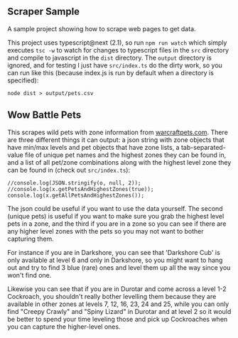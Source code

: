 ## Scraper Sample

A sample project showing how to scrape web pages to get data.

This project uses typescript@next (2.1), so run `npm run watch` which simply
executes `tsc -w` to watch for changes to typescript files in the `src`
directory and compile to javascript in the `dist` directory.  The `output`
directory is ignored, and for testing I just have `src/index.ts` do the
dirty work, so you can run like this (because index.js is run by default
when a directory is specified):

    node dist > output/pets.csv

## Wow Battle Pets

This scrapes wild pets with zone information from [warcraftpets.com](http://www.warcraftpets.com/).
There are three different things it can output: a json string with zone
objects that have min/max levels and pet objects that have zone lists, a
tab-separated-value file of unique pet names and the highest zones they can
be found in, and a list of all pet/zone combinations along with the highest
level zone they can be found in (check out `src/index.ts`):

    //console.log(JSON.stringify(o, null, 2));
    //console.log(x.getPetsAndHighestZones(true));
    console.log(x.getAllPetsAndHighestZones());

The json could be useful if you want to use the data yourself.  The second
(unique pets) is useful if you want to make sure you grab the highest level
pets in a zone, and the third if you are in a zone so you can see if there
are any higher level zones with the pets so you may not want to bother
capturing them.

For instance if you are in Darkshore, you can see that 'Darkshore Cub' is only
available at level 6 and only in Darkshore, so you might want to hang out and
try to find 3 blue (rare) ones and level them up all the way since you won't
find one.  

Likewise you can see that if you are in Durotar and come across a level 1-2
Cockroach, you shouldn't really bother levelling them because they are available
in other zones at levels 7, 12, 16, 23, 24 and 25, while you can only find
"Creepy Crawly" and "Spiny Lizard" in Durotar and at level 2 so it would be
better to spend your time leveling those and pick up Cockroaches when
you can capture the higher-level ones.

